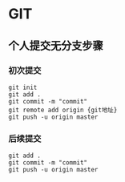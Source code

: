 # GIT

## 个人提交无分支步骤

### 初次提交

```
git init
git add .
git commit -m "commit"
git remote add origin {git地址}
git push -u origin master
```

### 后续提交

```
git add .
git commit -m "commit"
git push -u origin master
```
